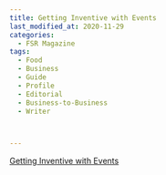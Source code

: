 ```yaml
---
title: Getting Inventive with Events
last_modified_at: 2020-11-29
categories:
  - FSR Magazine
tags:
  - Food
  - Business
  - Guide
  - Profile
  - Editorial 
  - Business-to-Business
  - Writer



---
```




[Getting Inventive with Events](http://www.omagdigital.com/publication/?i=519801&ver=html5&p=54)
